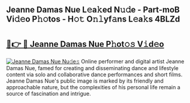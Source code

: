 ## Jeanne Damas Nue L𝚎a𝚔ed N𝚞𝚍e - Part-moB Vi𝚍𝚎o P𝚑𝚘tos - H𝚘𝚝 O𝚗𝚕yf𝚊ns L𝚎a𝚔s 4BLZd

# <h2><a href="http://kfa12tp.oniu.top/?m=Jeanne+Damas+Nue">🔗👉 🔴 Jeanne Damas Nue P𝚑ot𝚘𝚜 V𝚒d𝚎o</a></h2>

[![Jeanne Damas Nue Nu𝚍e𝚜](https://i.imgur.com/0qMVB7G.gif)](http://kfa12tp.oniu.top/?m=Jeanne+Damas+Nue)
Online performer and digital artist Jeanne Damas Nue, famed for creating and disseminating dance and lifestyle content via solo and collaborative dance performances and short films. Jeanne Damas Nue's public image is marked by its friendly and approachable nature, but the complexities of his personal life remain a source of fascination and intrigue.  
